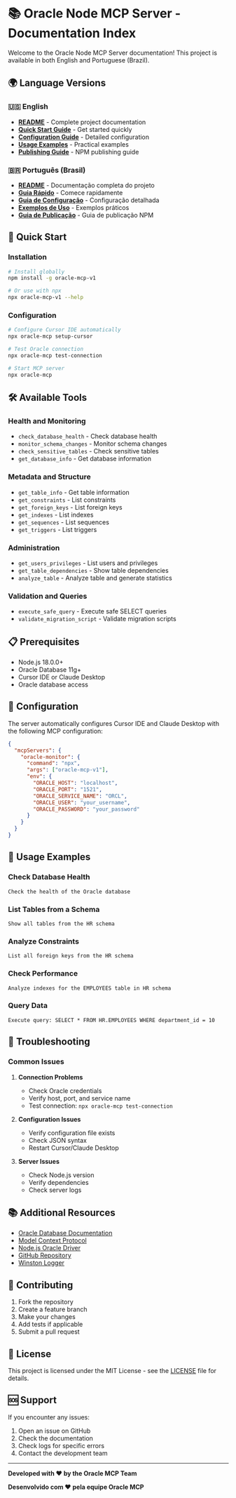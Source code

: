 # 📚 Oracle Node MCP Server - Documentation Index

Welcome to the Oracle Node MCP Server documentation! This project is available in both English and Portuguese (Brazil).

## 🌍 Language Versions

### 🇺🇸 English
- **[README](README-EN.md)** - Complete project documentation
- **[Quick Start Guide](QUICKSTART-EN.md)** - Get started quickly
- **[Configuration Guide](docs/configuration-guide-en.md)** - Detailed configuration
- **[Usage Examples](examples/usage-examples-en.md)** - Practical examples
- **[Publishing Guide](PUBLISH-GUIDE-EN.md)** - NPM publishing guide

### 🇧🇷 Português (Brasil)
- **[README](README.md)** - Documentação completa do projeto
- **[Guia Rápido](QUICKSTART.md)** - Comece rapidamente
- **[Guia de Configuração](docs/configuration-guide.md)** - Configuração detalhada
- **[Exemplos de Uso](examples/usage-examples.md)** - Exemplos práticos
- **[Guia de Publicação](PUBLISH-GUIDE.md)** - Guia de publicação NPM

## 🚀 Quick Start

### Installation
```bash
# Install globally
npm install -g oracle-mcp-v1

# Or use with npx
npx oracle-mcp-v1 --help
```

### Configuration
```bash
# Configure Cursor IDE automatically
npx oracle-mcp setup-cursor

# Test Oracle connection
npx oracle-mcp test-connection

# Start MCP server
npx oracle-mcp
```

## 🛠️ Available Tools

### Health and Monitoring
- `check_database_health` - Check database health
- `monitor_schema_changes` - Monitor schema changes
- `check_sensitive_tables` - Check sensitive tables
- `get_database_info` - Get database information

### Metadata and Structure
- `get_table_info` - Get table information
- `get_constraints` - List constraints
- `get_foreign_keys` - List foreign keys
- `get_indexes` - List indexes
- `get_sequences` - List sequences
- `get_triggers` - List triggers

### Administration
- `get_users_privileges` - List users and privileges
- `get_table_dependencies` - Show table dependencies
- `analyze_table` - Analyze table and generate statistics

### Validation and Queries
- `execute_safe_query` - Execute safe SELECT queries
- `validate_migration_script` - Validate migration scripts

## 📋 Prerequisites

- Node.js 18.0.0+
- Oracle Database 11g+
- Cursor IDE or Claude Desktop
- Oracle database access

## 🔧 Configuration

The server automatically configures Cursor IDE and Claude Desktop with the following MCP configuration:

```json
{
  "mcpServers": {
    "oracle-monitor": {
      "command": "npx",
      "args": ["oracle-mcp-v1"],
      "env": {
        "ORACLE_HOST": "localhost",
        "ORACLE_PORT": "1521",
        "ORACLE_SERVICE_NAME": "ORCL",
        "ORACLE_USER": "your_username",
        "ORACLE_PASSWORD": "your_password"
      }
    }
  }
}
```

## 📝 Usage Examples

### Check Database Health
```
Check the health of the Oracle database
```

### List Tables from a Schema
```
Show all tables from the HR schema
```

### Analyze Constraints
```
List all foreign keys from the HR schema
```

### Check Performance
```
Analyze indexes for the EMPLOYEES table in HR schema
```

### Query Data
```
Execute query: SELECT * FROM HR.EMPLOYEES WHERE department_id = 10
```

## 🐛 Troubleshooting

### Common Issues

1. **Connection Problems**
   - Check Oracle credentials
   - Verify host, port, and service name
   - Test connection: `npx oracle-mcp test-connection`

2. **Configuration Issues**
   - Verify configuration file exists
   - Check JSON syntax
   - Restart Cursor/Claude Desktop

3. **Server Issues**
   - Check Node.js version
   - Verify dependencies
   - Check server logs

## 📚 Additional Resources

- [Oracle Database Documentation](https://docs.oracle.com/en/database/)
- [Model Context Protocol](https://modelcontextprotocol.io/)
- [Node.js Oracle Driver](https://oracle.github.io/node-oracledb/)
- [GitHub Repository](https://github.com/lrferr/oracle-mcp-v1)
- [Winston Logger](https://github.com/winstonjs/winston)

## 🤝 Contributing

1. Fork the repository
2. Create a feature branch
3. Make your changes
4. Add tests if applicable
5. Submit a pull request

## 📄 License

This project is licensed under the MIT License - see the [LICENSE](LICENSE) file for details.

## 🆘 Support

If you encounter any issues:

1. Open an issue on GitHub
2. Check the documentation
3. Check logs for specific errors
4. Contact the development team

---

**Developed with ❤️ by the Oracle MCP Team**

**Desenvolvido com ❤️ pela equipe Oracle MCP**
